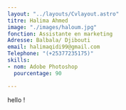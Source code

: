 ```yaml
---
layout: "../layouts/Cvlayout.astro"
titre: Halima Ahmed
image: "./images/haloum.jpg"
fonction: Assistante en marketing
Adresse: Balbala/ Djibouti
email: halimaqidi99@gmail.com
Telephone: "(+25377235175)"
skills:
- nom: Adobe Photoshop
  pourcentage: 90

---
```

  hello !